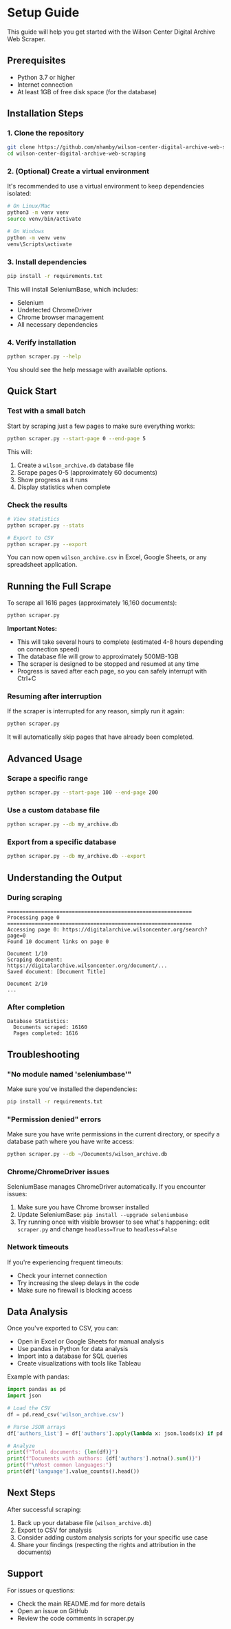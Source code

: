 # Setup Guide

This guide will help you get started with the Wilson Center Digital Archive Web Scraper.

## Prerequisites

- Python 3.7 or higher
- Internet connection
- At least 1GB of free disk space (for the database)

## Installation Steps

### 1. Clone the repository

```bash
git clone https://github.com/nhamby/wilson-center-digital-archive-web-scraping.git
cd wilson-center-digital-archive-web-scraping
```

### 2. (Optional) Create a virtual environment

It's recommended to use a virtual environment to keep dependencies isolated:

```bash
# On Linux/Mac
python3 -m venv venv
source venv/bin/activate

# On Windows
python -m venv venv
venv\Scripts\activate
```

### 3. Install dependencies

```bash
pip install -r requirements.txt
```

This will install SeleniumBase, which includes:
- Selenium
- Undetected ChromeDriver
- Chrome browser management
- All necessary dependencies

### 4. Verify installation

```bash
python scraper.py --help
```

You should see the help message with available options.

## Quick Start

### Test with a small batch

Start by scraping just a few pages to make sure everything works:

```bash
python scraper.py --start-page 0 --end-page 5
```

This will:
1. Create a `wilson_archive.db` database file
2. Scrape pages 0-5 (approximately 60 documents)
3. Show progress as it runs
4. Display statistics when complete

### Check the results

```bash
# View statistics
python scraper.py --stats

# Export to CSV
python scraper.py --export
```

You can now open `wilson_archive.csv` in Excel, Google Sheets, or any spreadsheet application.

## Running the Full Scrape

To scrape all 1616 pages (approximately 16,160 documents):

```bash
python scraper.py
```

**Important Notes:**
- This will take several hours to complete (estimated 4-8 hours depending on connection speed)
- The database file will grow to approximately 500MB-1GB
- The scraper is designed to be stopped and resumed at any time
- Progress is saved after each page, so you can safely interrupt with Ctrl+C

### Resuming after interruption

If the scraper is interrupted for any reason, simply run it again:

```bash
python scraper.py
```

It will automatically skip pages that have already been completed.

## Advanced Usage

### Scrape a specific range

```bash
python scraper.py --start-page 100 --end-page 200
```

### Use a custom database file

```bash
python scraper.py --db my_archive.db
```

### Export from a specific database

```bash
python scraper.py --db my_archive.db --export
```

## Understanding the Output

### During scraping

```
============================================================
Processing page 0
============================================================
Accessing page 0: https://digitalarchive.wilsoncenter.org/search?page=0
Found 10 document links on page 0

Document 1/10
Scraping document: https://digitalarchive.wilsoncenter.org/document/...
Saved document: [Document Title]

Document 2/10
...
```

### After completion

```
Database Statistics:
  Documents scraped: 16160
  Pages completed: 1616
```

## Troubleshooting

### "No module named 'seleniumbase'"

Make sure you've installed the dependencies:
```bash
pip install -r requirements.txt
```

### "Permission denied" errors

Make sure you have write permissions in the current directory, or specify a database path where you have write access:
```bash
python scraper.py --db ~/Documents/wilson_archive.db
```

### Chrome/ChromeDriver issues

SeleniumBase manages ChromeDriver automatically. If you encounter issues:
1. Make sure you have Chrome browser installed
2. Update SeleniumBase: `pip install --upgrade seleniumbase`
3. Try running once with visible browser to see what's happening: edit `scraper.py` and change `headless=True` to `headless=False`

### Network timeouts

If you're experiencing frequent timeouts:
- Check your internet connection
- Try increasing the sleep delays in the code
- Make sure no firewall is blocking access

## Data Analysis

Once you've exported to CSV, you can:
- Open in Excel or Google Sheets for manual analysis
- Use pandas in Python for data analysis
- Import into a database for SQL queries
- Create visualizations with tools like Tableau

Example with pandas:
```python
import pandas as pd
import json

# Load the CSV
df = pd.read_csv('wilson_archive.csv')

# Parse JSON arrays
df['authors_list'] = df['authors'].apply(lambda x: json.loads(x) if pd.notna(x) else [])

# Analyze
print(f"Total documents: {len(df)}")
print(f"Documents with authors: {df['authors'].notna().sum()}")
print(f"\nMost common languages:")
print(df['language'].value_counts().head())
```

## Next Steps

After successful scraping:
1. Back up your database file (`wilson_archive.db`)
2. Export to CSV for analysis
3. Consider adding custom analysis scripts for your specific use case
4. Share your findings (respecting the rights and attribution in the documents)

## Support

For issues or questions:
- Check the main README.md for more details
- Open an issue on GitHub
- Review the code comments in scraper.py
